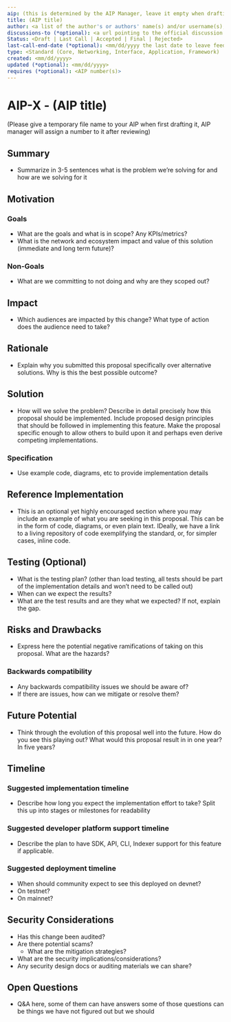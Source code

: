 ```yaml
---
aip: (this is determined by the AIP Manager, leave it empty when drafting)
title: (AIP title)
author: <a list of the author's or authors' name(s) and/or username(s), or name(s) and email(s). Details are below.>
discussions-to (*optional): <a url pointing to the official discussion thread>
Status: <Draft | Last Call | Accepted | Final | Rejected>
last-call-end-date (*optional): <mm/dd/yyyy the last date to leave feedbacks and reviews>
type: <Standard (Core, Networking, Interface, Application, Framework) | Informational | Process>
created: <mm/dd/yyyy>
updated (*optional): <mm/dd/yyyy>
requires (*optional): <AIP number(s)>
---
```


# AIP-X - (AIP title)
  
(Please give a temporary file name to your AIP when first drafting it, AIP manager will assign a number to it after reviewing)

## Summary

- Summarize in 3-5 sentences what is the problem we’re solving for and how are we solving for it

## Motivation

### Goals

- What are the goals and what is in scope? Any KPIs/metrics?
- What is the network and ecosystem impact and value of this solution (immediate and long term future)?

### Non-Goals

- What are we committing to not doing and why are they scoped out?

## Impact

- Which audiences are impacted by this change? What type of action does the audience need to take?

## Rationale

- Explain why you submitted this proposal specifically over alternative solutions. Why is this the best possible outcome?

## Solution

- How will we solve the problem? Describe in detail precisely how this proposal should be implemented. Include proposed design principles that should be followed in implementing this feature. Make the proposal specific enough to allow others to build upon it and perhaps even derive competing implementations.

### Specification

- Use example code, diagrams, etc to provide implementation details

## Reference Implementation

- This is an optional yet highly encouraged section where you may include an example of what you are seeking in this proposal. This can be in the form of code, diagrams, or even plain text. IDeally, we have a link to a living repository of code exemplifying the standard, or, for simpler cases, inline code.

## Testing (Optional)

- What is the testing plan? (other than load testing, all tests should be part of the implementation details and won’t need to be called out)
- When can we expect the results?
- What are the test results and are they what we expected? If not, explain the gap.

## Risks and Drawbacks

- Express here the potential negative ramifications of taking on this proposal. What are the hazards?

### Backwards compatibility

- Any backwards compatibility issues we should be aware of?
- If there are issues, how can we mitigate or resolve them?

## Future Potential

- Think through the evolution of this proposal well into the future. How do you see this playing out? What would this proposal result in in one year? In five years?

## Timeline

### Suggested implementation timeline

- Describe how long you expect the implementation effort to take? Split this up into stages or milestones for readability

### Suggested developer platform support timeline

- Describe the plan to have SDK, API, CLI, Indexer support for this feature if applicable.

### Suggested deployment timeline

- When should community expect to see this deployed on devnet?
- On testnet?
- On mainnet?

## Security Considerations

- Has this change been audited?
- Are there potential scams?
    - What are the mitigation strategies?
- What are the security implications/considerations?
- Any security design docs or auditing materials we can share?

## Open Questions

- Q&A here, some of them can have answers some of those questions can be things we have not figured out but we should
